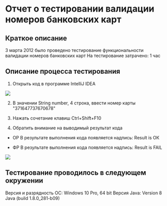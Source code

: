 # Отчет о тестировании валидации номеров банковских карт

## Краткое описание

3 марта 2012 было проведено тестирование функциональности валидации номеров банковских карт
На тестирование затрачено: 1 час

## Описание процесса тестирования

1. Открыть код в программе IntelliJ IDEA

![](https://downloader.disk.yandex.ru/preview/e8b58e9b3ad0fff0d76afd23a4d291867a5161eec95bbfc6669745a7b7b35ec4/603fb6fd/R_sSwvAs4I6GpB9gb_GUcjb9PbI4PJMu1urL-A4dR2DjLqWOSwG6Z4974yLhn7E0TKjkgsbYe_7IYg4J5qQQNQ%3D%3D?uid=0&filename=code.png&disposition=inline&hash=&limit=0&content_type=image%2Fpng&owner_uid=0&tknv=v2&size=2048x2048)

2. В значении String number, 4 строка, ввести номер карты "371647737670678"

2. Нажать сочетание клавиш Ctrl+Shift+F10

2. Обратить внимание на выводимый результат кода

* ОР
В результате выполнения кода появляется надпись: Result is ОК

* ФР
В результате выполнения кода появляется надпись: Result is FAIL

![](https://downloader.disk.yandex.ru/preview/292cd79d78576b7dbfdf9b7a79456b7e583bbc4681a87ace04e2144bd3f9f971/603fb8b7/rJM704MtQ5B-_eMUFc5s2ucW9qCoudCqSW3We4we7QK_SPbV3S-3AjzBCK0iXQxuKDRkUjgp4A6WAhcDMcTklw%3D%3D?uid=0&filename=result.png&disposition=inline&hash=&limit=0&content_type=image%2Fpng&owner_uid=0&tknv=v2&size=2048x2048)


## Тестирование проводилось в следующем окружении
Версия и разрядность ОС: Windows 10 Pro, 64 bit
Версия Java: Version 8 Java (build 1.8.0_281-b09)


